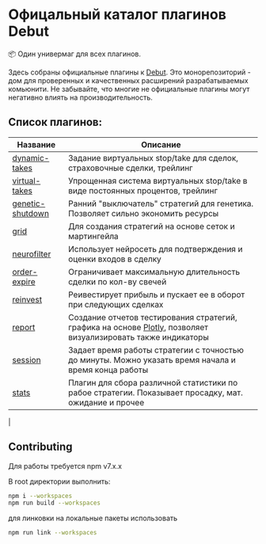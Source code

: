 # Офицальный каталог плагинов Debut

📦 Один универмаг для всех плагинов.

Здесь собраны официальные плагины к [Debut](https://github.com/debut-js/Debut). Это монорепозиторий - дом для проверенных и качественных расширений разрабатываемых комьюнити.
Не забывайте, что многие не официальные плагины могут негативно влиять на производительность.

## Список плагинов:

|         Название                            |      Описание                                                       |
| ----------------------------------- | ---------------------------------------------------------- |
| [dynamic-takes](packages/dynamic-takes) | Задание виртуальных stop/take для сделок, страховочные сделки, трейлинг |
| [virtual-takes](packages/virtual-takes) | Упрощенная система виртуальных stop/take в виде постоянных процентов, трейлинг  |
| [genetic-shutdown](packages/genetic-shutdown) | Ранний "выключатель" стратегий для генетика. Позволяет сильно экономить ресурсы |
| [grid](packages/grid) | Для создания стратегий на основе сеток и мартингейла |
| [neurofilter](packages/neurofilter) | Использует нейросеть для подтверждения и оценки входов в сделку |
| [order-expire](packages/order-expire) | Ограничивает максимальную длительность сделки по кол-ву свечей |
| [reinvest](packages/reinvest) | Реивестирует прибыль и пускает ее в оборот при следующих сделках |
| [report](packages/report) | Создание отчетов тестирования стратегий, графика на основе [Plotly](https://plotly.com/javascript/), позволяет визуализировать также индикаторы|
| [session](packages/session) | Задает время работы стратегии с точностью до минуты. Можно указать время начала и время конца работы |
| [stats](packages/reinvest) | Плагин для сбора различной статистики по рабое стратегии. Показывает просадку, мат. ожидание и прочее |
|

## Contributing
Для работы требуется npm v7.x.x

В root директории выполнить:

```bash
npm i --workspaces
npm run build --workspaces
```

для линковки на локальные пакеты использовать
```bash
npm run link --workspaces
```

